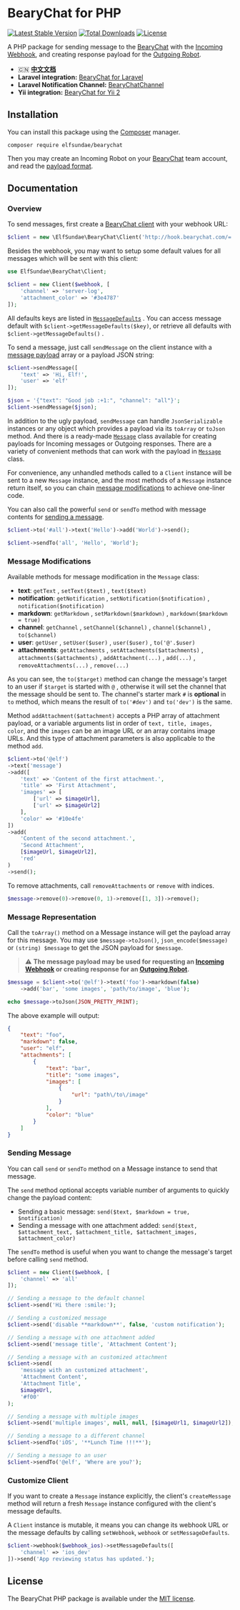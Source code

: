 # BearyChat for PHP

[![Latest Stable Version](https://poser.pugx.org/elfsundae/bearychat/version)](https://packagist.org/packages/elfsundae/bearychat)
[![Total Downloads](https://poser.pugx.org/elfsundae/bearychat/downloads)](https://packagist.org/packages/elfsundae/bearychat)
[![License](https://poser.pugx.org/elfsundae/bearychat/license)](https://packagist.org/packages/elfsundae/bearychat)

A PHP package for sending message to the [BearyChat][] with the [Incoming Webhook][1], and creating response payload for the [Outgoing Robot][2].

+ :cn: [**中文文档**](README_zh.md)
+ **Laravel integration:** [BearyChat for Laravel][Laravel-BearyChat]
+ **Laravel Notification Channel:** [BearyChatChannel][]
+ **Yii integration:** [BearyChat for Yii 2][Yii2-BearyChat]

## Installation

You can install this package using the [Composer][] manager.
```
composer require elfsundae/bearychat
```

Then you may create an Incoming Robot on your [BearyChat][] team account, and read the [payload format][1].

## Documentation

### Overview

To send messages, first create a [BearyChat client](src/Client.php) with your webhook URL:

```php
$client = new \ElfSundae\BearyChat\Client('http://hook.bearychat.com/=.../incoming/...');
```

Besides the webhook, you may want to setup some default values for all messages which will be sent with this client:

```php
use ElfSundae\BearyChat\Client;

$client = new Client($webhook, [
    'channel' => 'server-log',
    'attachment_color' => '#3e4787'
]);
```

All defaults keys are listed in [`MessageDefaults`](src/MessageDefaults.php) . You can access message default with `$client->getMessageDefaults($key)`, or retrieve all defaults with `$client->getMessageDefaults()` .

To send a message, just call `sendMessage` on the client instance with a [message payload][1] array or a payload JSON string:

```php
$client->sendMessage([
    'text' => 'Hi, Elf!',
    'user' => 'elf'
]);

$json = '{"text": "Good job :+1:", "channel": "all"}';
$client->sendMessage($json);
```

In addition to the ugly payload, `sendMessage` can handle `JsonSerializable` instances or any object which provides a payload via its `toArray` or `toJson` method. And there is a ready-made [`Message`](src/Message.php) class available for creating payloads for Incoming messages or Outgoing responses. There are a variety of convenient methods that can work with the payload in [`Message`](src/Message.php) class.

For convenience, any unhandled methods called to a `Client` instance will be sent to a new `Message` instance, and the most methods of a `Message` instance return itself, so you can chain [message modifications](#message-modifications) to achieve one-liner code.

You can also call the powerful `send` or `sendTo` method with message contents for [sending a message](#sending-message).

```php
$client->to('#all')->text('Hello')->add('World')->send();

$client->sendTo('all', 'Hello', 'World');
```

### Message Modifications

Available methods for message modification in the `Message` class:

+ **text**: `getText` , `setText($text)` , `text($text)`
+ **notification**: `getNotification` , `setNotification($notification)` , `notification($notification)`
+ **markdown**: `getMarkdown` , `setMarkdown($markdown)` , `markdown($markdown = true)`
+ **channel**: `getChannel` , `setChannel($channel)` , `channel($channel)` , `to($channel)`
+ **user**: `getUser` , `setUser($user)` , `user($user)` , `to('@'.$user)`
+ **attachments**: `getAttachments` , `setAttachments($attachments)` , `attachments($attachments)` , `addAttachment(...)` , `add(...)` , `removeAttachments(...)` , `remove(...)`

As you can see, the `to($target)` method can change the message's target to an user if `$target` is started with `@` , otherwise it will set the channel that the message should be sent to. The channel's starter mark `#` is **optional** in `to` method, which means the result of `to('#dev')` and `to('dev')` is the same.

Method `addAttachment($attachment)` accepts a PHP array of attachment payload, or a variable arguments list in order of `text, title, images, color`, and the `images` can be an image URL or an array contains image URLs. And this type of attachment parameters is also applicable to the method `add`.

```php
$client->to('@elf')
->text('message')
->add([
    'text' => 'Content of the first attachment.',
    'title' => 'First Attachment',
    'images' => [
        ['url' => $imageUrl],
        ['url' => $imageUrl2]
    ],
    'color' => '#10e4fe'
])
->add(
    'Content of the second attachment.',
    'Second Attachment',
    [$imageUrl, $imageUrl2],
    'red'
)
->send();
```

To remove attachments, call `removeAttachments` or `remove` with indices.

```php
$message->remove(0)->remove(0, 1)->remove([1, 3])->remove();
```

### Message Representation

Call the `toArray()` method on a Message instance will get the payload array for this message. You may use `$message->toJson()`, `json_encode($message)` or `(string) $message` to get the JSON payload for `$message`. 

> :warning: **The message payload may be used for requesting an [Incoming Webhook][1] or creating response for an [Outgoing Robot][2].**

```php
$message = $client->to('@elf')->text('foo')->markdown(false)
    ->add('bar', 'some images', 'path/to/image', 'blue');

echo $message->toJson(JSON_PRETTY_PRINT);
```

The above example will output:

```json
{
    "text": "foo",
    "markdown": false,
    "user": "elf",
    "attachments": [
        {
            "text": "bar",
            "title": "some images",
            "images": [
                {
                    "url": "path\/to\/image"
                }
            ],
            "color": "blue"
        }
    ]
}
```

### Sending Message

You can call `send` or `sendTo` method on a Message instance to send that message.

The `send` method optional accepts variable number of arguments to quickly change the payload content:

+ Sending a basic message: `send($text, $markdown = true, $notification)`
+ Sending a message with one attachment added: `send($text, $attachment_text, $attachment_title, $attachment_images, $attachment_color)`

The `sendTo` method is useful when you want to change the message's target before calling `send` method.

```php
$client = new Client($webhook, [
    'channel' => 'all'
]);

// Sending a message to the default channel
$client->send('Hi there :smile:');

// Sending a customized message
$client->send('disable **markdown**', false, 'custom notification');

// Sending a message with one attachment added
$client->send('message title', 'Attachment Content');

// Sending a message with an customized attachment
$client->send(
    'message with an customized attachment',
    'Attachment Content',
    'Attachment Title',
    $imageUrl,
    '#f00'
);

// Sending a message with multiple images
$client->send('multiple images', null, null, [$imageUrl1, $imageUrl2]);

// Sending a message to a different channel
$client->sendTo('iOS', '**Lunch Time !!!**');

// Sending a message to an user
$client->sendTo('@elf', 'Where are you?');
```

### Customize Client

If you want to create a `Message` instance explicitly, the client's `createMessage` method will return a fresh `Message` instance configured with the client's message defaults.

A `Client` instance is mutable, it means you can change its webhook URL or the message defaults by calling `setWebhook`, `webhook` or `setMessageDefaults`.

```php
$client->webhook($webhook_ios)->setMessageDefaults([
    'channel' => 'ios_dev'
])->send('App reviewing status has updated.');
```

## License

The BearyChat PHP package is available under the [MIT license](LICENSE).

[1]: https://bearychat.com/integrations/incoming
[2]: https://bearychat.com/integrations/outgoing
[BearyChat]: https://bearychat.com
[Composer]: https://getcomposer.org
[Laravel-BearyChat]: https://github.com/ElfSundae/Laravel-BearyChat
[Yii2-BearyChat]: https://github.com/krissss/yii2-beary-chart
[BearyChatChannel]: https://github.com/laravel-notification-channels/bearychat
